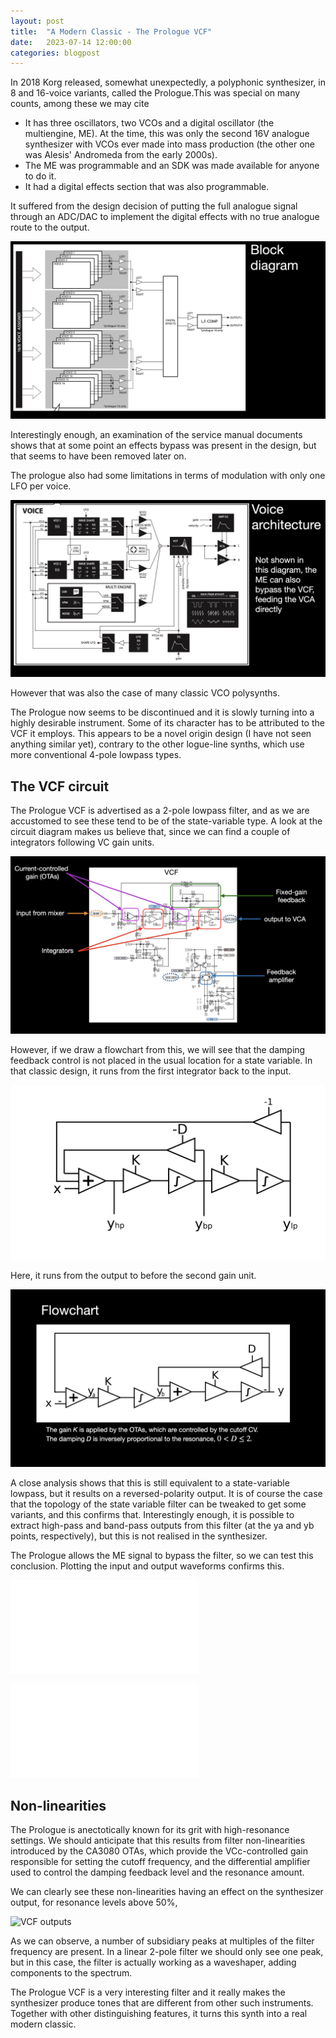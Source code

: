 ```yaml
---
layout: post
title:  "A Modern Classic - The Prologue VCF"
date:   2023-07-14 12:00:00
categories: blogpost
---
```


In 2018 Korg released, somewhat unexpectedly, a polyphonic synthesizer,
in 8 and 16-voice variants, called the Prologue.This was special on
many counts, among these we may cite

* It has three oscillators, two VCOs and a digital oscillator (the
multiengine, ME). At the time, this was only the second 16V analogue synthesizer
with VCOs ever made into mass production (the other one was Alesis'
Andromeda from the early 2000s).
* The ME was programmable and an SDK was made available for anyone to
do it.
* It had a digital effects section that was also programmable.

It suffered from the design decision of
putting the full analogue signal through an ADC/DAC to implement
the digital effects with no true analogue route to the
output.

<img src="_posts/presentation.002.jpeg">

Interestingly enough, an examination of the service manual documents
shows that at some point an effects bypass was present in the design,
but that seems to have been removed later on.

The prologue also had some limitations in terms of modulation with
only one LFO per voice.

![Prologue voice architecture](presentation.003.jpeg "Voice architecture")

However that was also the case of many classic VCO polysynths.

The Prologue now seems to be discontinued and it is slowly
turning into a highly desirable instrument. Some of its character has to be
attributed to the VCF it employs. This appears to be a novel origin
design (I have not seen anything similar yet), contrary to the other
logue-line synths, which use more conventional 4-pole lowpass
types.

The VCF circuit
-----

The Prologue VCF is advertised as a 2-pole lowpass filter, and as
we are accustomed to see these tend to be of the state-variable
type. A look at the circuit diagram makes us believe that, since
we can find a couple of integrators following VC gain units.

![VCF circuit](presentation.004.jpeg "VCF circuit")

However, if we draw a flowchart from this, we will see that the
damping feedback control is not placed in the usual location for
a state variable. In that classic design, it runs from the first integrator
back to the input.

![State variable flowchart](statevar.png "State variable flowchart")

Here, it runs from the output to before the second
gain unit.

![VCF flowchart](presentation.005.jpeg "VCF flowchart")

A close analysis shows that this is still equivalent to a
state-variable lowpass, but it results on a reversed-polarity output.
It is of course the case that the topology of the state variable
filter can be tweaked to get some variants, and this confirms
that. Interestingly enough, it is possible to extract high-pass
and band-pass outputs from this filter (at the ya and yb points,
respectively), but this is not realised in the synthesizer.

The Prologue allows the ME signal to bypass the filter, so we can
test this conclusion. Plotting the input and output waveforms
confirms this.

![ME Sawtooth](saw-prologue_00.pdf "ME Sawtooth")

![VCF output](prologue-Q0.pdf "VCF output")

Non-linearities
------------

The Prologue is anectotically known for its grit with high-resonance
settings. We should anticipate that this results from filter
non-linearities introduced by the CA3080 OTAs, which provide
the VCc-controlled gain responsible for setting the cutoff
frequency, and the differential amplifier used to control the
damping feedback level and the resonance amount.

We can clearly see these non-linearities having an effect on the
synthesizer output, for resonance levels above 50%,

![VCF outputs](presentation.009.jpeg "VCF outputs for various resonance
 levels")

As we can observe, a number of subsidiary peaks at multiples of
the filter frequency are present. In a linear 2-pole filter we should
only see one peak, but in this case, the filter is actually working as
a waveshaper, adding components to the spectrum.

The Prologue VCF is a very interesting filter and it really makes the
synthesizer produce tones that are different from other such
instruments. Together with other distinguishing features, it turns
this synth into a real modern classic.



